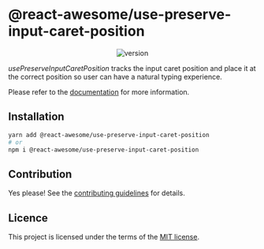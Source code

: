 # @react-awesome/use-preserve-input-caret-position

<p align="center">
  <img alt="version" src="https://img.shields.io/npm/v/%40react-awesome%2Fuse-preserve-input-caret-position" />
</p>

_usePreserveInputCaretPosition_ tracks the input caret position and place it at the correct position so user can have a natural typing experience.

Please refer to the [documentation](https://react-awesome-components.vercel.app/docs/use-preserve-input-caret-position) for more information.

## Installation

```sh
yarn add @react-awesome/use-preserve-input-caret-position
# or
npm i @react-awesome/use-preserve-input-caret-position
```

## Contribution

Yes please! See the
[contributing guidelines](https://github.com/trinhthinh388/react-awesome-components/blob/master/CONTRIBUTING.md)
for details.

## Licence

This project is licensed under the terms of the
[MIT license](https://github.com/trinhthinh388/react-awesome-components/blob/master/LICENSE).
